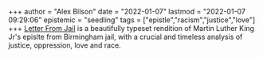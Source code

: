 +++
author = "Alex Bilson"
date = "2022-01-07"
lastmod = "2022-01-07 09:29:06"
epistemic = "seedling"
tags = ["epistle","racism","justice","love"]
+++
[Letter From Jail](https://letterfromjail.com/) is a beautifully typeset rendition of Martin Luther King Jr's epislte from Birmingham jail, with a crucial and timeless analysis of justice, oppression, love and race.
